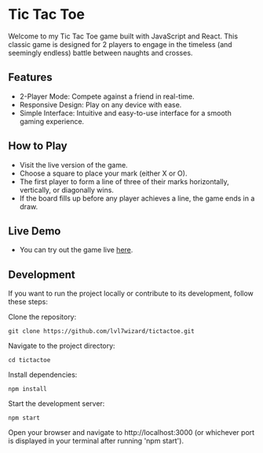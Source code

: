 # Tic Tac Toe

Welcome to my Tic Tac Toe game built with JavaScript and React. This classic game is designed for 2 players to engage in the timeless (and seemingly endless) battle between naughts and crosses.

## Features
- 2-Player Mode: Compete against a friend in real-time.
- Responsive Design: Play on any device with ease.
- Simple Interface: Intuitive and easy-to-use interface for a smooth gaming experience.

## How to Play
- Visit the live version of the game.
- Choose a square to place your mark (either X or O).
- The first player to form a line of three of their marks horizontally, vertically, or diagonally wins.
- If the board fills up before any player achieves a line, the game ends in a draw.

## Live Demo
- You can try out the game live [here](https://tictactoedj.netlify.app/).

## Development
If you want to run the project locally or contribute to its development, follow these steps:

Clone the repository:
```
git clone https://github.com/lvl7wizard/tictactoe.git
```
Navigate to the project directory:
```
cd tictactoe
```
Install dependencies:
```
npm install
```
Start the development server:
```
npm start
```
Open your browser and navigate to http://localhost:3000 (or whichever port is displayed in your terminal after running 'npm start').
